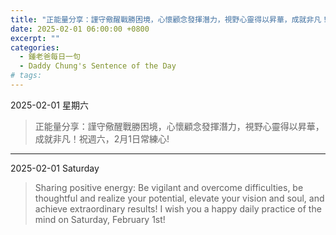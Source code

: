 ```yaml
---
title: "正能量分享：謹守儆醒戰勝困境，心懷顧念發揮潛力，視野心靈得以昇華，成就非凡！祝週六，2月1日常練心! <br> Sharing positive energy: Be vigilant and overcome difficulties, be thoughtful and realize your potential, elevate your vision and soul, and achieve extraordinary results! I wish you a happy daily practice of the mind on Saturday, February 1st!"
date: 2025-02-01 06:00:00 +0800
excerpt: ""
categories:
  - 鍾老爸每日一句
  - Daddy Chung's Sentence of the Day
# tags:
---
```


2025-02-01 星期六

> 正能量分享：謹守儆醒戰勝困境，心懷顧念發揮潛力，視野心靈得以昇華，成就非凡！祝週六，2月1日常練心!

---

2025-02-01 Saturday

> Sharing positive energy: Be vigilant and overcome difficulties, be thoughtful and realize your potential, elevate your vision and soul, and achieve extraordinary results! I wish you a happy daily practice of the mind on Saturday, February 1st!
